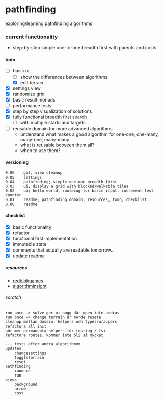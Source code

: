 # pathfinding
exploring/learning pathfinding algorithms 
### current functionality
- step-by-step simple one-to-one breadth first with parents and costs
#### todo 
- [ ] basic ui 
    - [ ] show the differences between algorithms
    - [x] edit terrain
- [x] settings view
- [x] randomize grid
- [x] basic result monads
- [ ] performance tests
- [x] step by step visualization of solutions
- [x] fully functional breadth first search 
    - [ ] with multiple starts and targets
- [ ] reusable domain for more advanced algorithms
    - understand what makes a good algorithm for one-one, one-many, many-one, many-many
    - what is reusable between them all?
    - when to use them?
#### versioning
~~~
0.06    git, view cleanup
0.05    settings
0.04    pathfinding; simple one-one breadth first 
0.03    ui; display a grid with blocked/walkable tiles
0.02    ui; hello world, routeing for basic input, increment test-counter
0.01    readme; pathfinding domain, resources, todo, checklist
0.00    readme
~~~
#### checklist 
- [x] basic functionality
- [x] refactor
- [x] functional first implementation
- [x] immutable state
- [x] comments that actually are readable tomorrow...
- [x] update readme
##### resources
- [redblobgames](https://www.redblobgames.com/pathfinding/a-star/introduction.html)
- [algorithminsight](https://algorithmsinsight.wordpress.com/graph-theory-2/a-star-in-general/implementing-astar-for-pathfinding/)
###### scratch
~~~
run once -> solve ger ui-bugg där open inte ändras
run once -> change terrain är borde reseta 
cleanup mellan domain, helpers och types/wrappers
refactora all init
gör mer permanenta helpers för testing / fsi
refactora routes, kommer inte bli så mycket

--- tests efter andra algorithmen
updates
    changesettings
    toggleterrain
    reset
pathfinding
    runonce
    run
views
    background
    arrow
    cost
~~~
